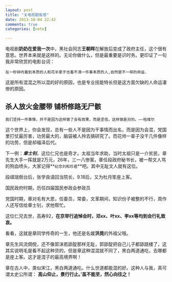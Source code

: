 ```yaml
---
layout: post
title: "关电视剧有感"
date: 2013-10-04 22:42   
comments: true
categories: [note]

---
```


电视剧**奶奶在爱我一次**中，黑社会同志**王朝晖**在解放后变成了政府主任，这个很有意思。世界本来就是这样的。无论你做什么，但是最重要是识时务。更印证了一句我非常欣赏的电影台词：

	在一秒钟内看到本质的人和花半辈子也看不清一件事本质的人,自然是不一样的命运.  

这是所有混混之所以混的好的原因，也是专业技能特长但是这方面欠缺的人命运凄惨的原因。



## 杀人放火金腰带 铺桥修路无尸骸

	我们坚持一件事情，并不是因为这样做了会有效果，而是坚信，这样做是对的。——哈维尔

这个世界上，你会发现，总有一些人不是因为干事情而出名，而是因为会混，党国里打仗最厉害，功劳最大的，脑袋被人拎去搞研究了。而花帅一辈子没干几件像样的功劳，但是却福泽后代。

下一例：***章士钊***，这位仁兄也是奇才。太祖当年求助，当时太祖只是一介贫民，章先生大手一挥就是2万元，26年，三一八惨案，章任段政府秘书长，被一帮文人骂的狗血喷头，大家记得**`纪念刘和珍君`**吧。其中无耻文人就有这位。

段祺瑞倒台后，张学良请回当院长，9.18后，又为杜月笙座上客。

国民政府时期，历任四届国民参政会参政员

党国时期，章对毛有大恩，任委员，常委，文革期间，知识份子被整的不行，周作人还写信给章士钊，求他帮忙。

这位仁兄去世，高寿92，**在京举行追悼会时，邓xx、叶xx、李xx等均到会行礼致哀。**

看看，这就是章同学传奇的一生，他还是名媛**洪晃**的外祖父哦。

章先生风流倜傥，还不像郭沫若舔腚那样无耻，郭舔腚把自己儿子都舔跳楼了，这其实说明毛是看不起这种货的，但是章这种混混就不同了，黑白两道通吃，去哪都是座上客。这才是混子的最高境界啊！

章在古人中，类似宋江，黑白两道通吃。什么世道都能混的好。这种人与我，真可谓太史公所谓： **高山仰止，景行行止。’虽不能至，然心向往之！**










